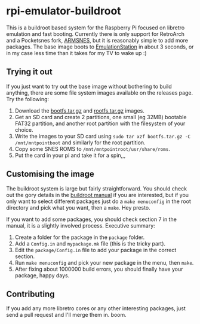 rpi-emulator-buildroot
======================

This is a buildroot based system for the Raspberry Pi focused on libretro emulation and fast booting. Currently there is only support for RetroArch and a Pocketsnes fork, [ARMSNES](https://github.com/rmaz/ARMSNES-libretro), but it is reasonably simple to add more packages. The base image boots to [EmulationStation](https://github.com/Aloshi/EmulationStation) in about 3 seconds, or in my case less time than it takes for my TV to wake up :)

## Trying it out
If you just want to try out the base image without bothering to build anything, there are some file system images available on the releases page. Try the following:

1. Download the [bootfs.tar.gz](https://github.com/rmaz/rpi-emulator-buildroot/releases/download/0.1/bootfs.tar.gz) and [rootfs.tar.gz](https://github.com/rmaz/rpi-emulator-buildroot/releases/download/0.1/rootfs.tar.gz) images.
2. Get an SD card and create 2 partitions, one small (eg 32MB) bootable FAT32 partition, and another root partition with the filesystem of your choice.
3. Write the images to your SD card using `sudo tar xzf bootfs.tar.gz -C /mnt/mntpointboot` and similarly for the root partition.
4. Copy some SNES ROMS to `/mnt/mntpointroot/usr/share/roms`.
5. Put the card in your pi and take it for a spin,,,

## Customising the image
The buildroot system is large but fairly straightforward. You should check out the gory details in the [buildroot manual](http://buildroot.uclibc.org/downloads/manual/manual.html) if you are interested, but if you only want to select different packages just do a `make menuconfig` in the root directory and pick what you want, then a `make`. Hey presto.

If you want to add some packages, you should check section 7 in the manual, it is a slightly involved process. Executive summary:

1. Create a folder for the package in the `package` folder.
2. Add a `Config.in` and `mypackage.mk` file (this is the tricky part).
3. Edit the `package/Config.in` file to add your package in the correct section.
4. Run `make menuconfig` and pick your new package in the menu, then `make`.
5. After fixing about 1000000 build errors, you should finally have your package, happy days.

## Contributing
If you add any more libretro cores or any other interesting packages, just send a pull request and I'll merge them in. boom.